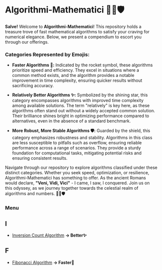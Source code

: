 # Algorithmi-Mathematici 🚀✨🛡️

**Salve!** Welcome to **Algorithmi-Mathematici**! This repository holds a treasure trove of fast mathematical algorithms to satisfy your craving for numerical elegance. Below, we present a compendium to escort you through our offerings.

### Categories Represented by Emojis:

- **Faster Algorithms 🚀:** Indicated by the rocket symbol, these algorithms prioritize speed and efficiency. They excel in situations where a common method exists, and the algorithm provides a notable improvement in time complexity, ensuring quicker results without sacrificing accuracy.

- **Relatively Better Algorithms ✨:**  Symbolized by the shining star, this category encompasses algorithms with improved time complexity among available solutions. The term "relatively" is key here, as these algorithms often stand out without a widely accepted common solution. Their brilliance shines bright in optimizing performance compared to alternatives, even in the absence of a standard benchmark.

- **More Robust, More Stable Algorithms 🛡️:** Guarded by the shield, this category emphasizes robustness and stability. Algorithms in this class are less susceptible to pitfalls such as overflow, ensuring reliable performance across a range of scenarios. They provide a sturdy foundation for computational tasks, mitigating potential risks and ensuring consistent results.

Navigate through our repository to explore algorithms classified under these distinct categories. Whether you seek speed, optimization, or resilience, Algorithmi-Mathematici has something to offer. As the ancient Romans would declare, **"Veni, Vidi, Vici"** - I came, I saw, I conquered. Join us on this odyssey, as we journey together towards the celestial realm of algorithms and numbers. 🚀✨🛡️
### Menu

## I
- [Inversion Count Algorithm](Inversion.md) **-> Better✨**

## F
- [Fibonacci Algorithm](Fibonacci.md) **-> Faster🚀**
